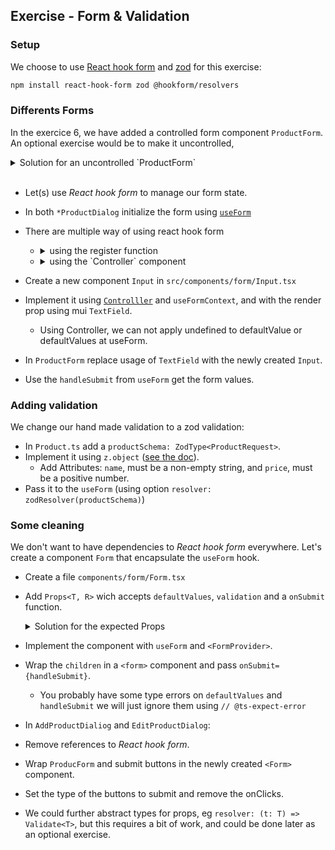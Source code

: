 ## Exercise - Form & Validation

### Setup

We choose to use [React hook form](https://react-hook-form.com/) and [zod](https://zod.dev/) for this exercise:

```bash
npm install react-hook-form zod @hookform/resolvers
```

### Differents Forms

In the exercice 6, we have added a controlled form component `ProductForm`.
An optional exercise would be to make it uncontrolled,

<details>
  <summary>
    Solution for an uncontrolled `ProductForm`
  </summary>

```tsx
// ProductForm.tsx
interface Props {
  defaultValues?: PartialProduct;
}

export const ProductForm: FC<Props> = ({ defaultValues }) => (
  <>
    <input placeholder="Name" defaultValue={defaultValues?.name} />
    <input type="number" defaultValue={defaultValues?.name} />
  </>
);

// ProductComponent.tsx
export const ProductComponent: FC<Props> = () => {
  const handleUpdate = (event) => {
    const name = event.target.elements.name.value;
    const price = event.target.elements.price.value;
    const validated = validateProduct({ name, price });
  };
  return (
    <>
      <form onSubmit={handleUpdate}>
        <button type="submit">✅</button>
        <ProductForm defaultValues={editing.product} />
      </form>
    </>
  );
};
```

</details>  
<br />

- Let(s) use _React hook form_ to manage our form state.
- In both `*ProductDialog` initialize the form using [`useForm`](https://react-hook-form.com/get-started)
- There are multiple way of using react hook form

  - <details>
    <summary>using the register function</summary>

    ```tsx
    const { register, handleSubmit } = useForm();
    return (
      <form onSubmit={handleSubmit(console.log)}>
        <input {...register("name")} />
        <input type="number" {...register("price")} />
        <input type="submit" />
      </form>
    );
    ```

    </details>

  - <details>
      <summary>using the `Controller` component</summary>

    ```tsx
    const { control, handleSubmit } = useForm()
    return (
      <form onSubmit={handleSubmit(console.log)}>
        <Controller
          name="name"
          control={control}
          render={({ field }) => <input {...field} />}
        />
        <Controller
          name="price"
          control={control}
          render={({ field }) => <input type="number" {...field} />}
        />
        <input type="submit" />
      </form>
    ```

    </details>

- Create a new component `Input` in `src/components/form/Input.tsx`
- Implement it using [`Controlller`](https://react-hook-form.com/docs/usecontroller/controller) and `useFormContext`, and with the render prop using mui `TextField`.
  - Using Controller, we can not apply undefined to defaultValue or defaultValues at useForm.
- In `ProductForm` replace usage of `TextField` with the newly created `Input`.
- Use the `handleSubmit` from `useForm` get the form values.

### Adding validation

We change our hand made validation to a zod validation:

- In `Product.ts` add a `productSchema: ZodType<ProductRequest>`.
- Implement it using `z.object` ([see the doc](https://zod.dev/)).
  - Add Attributes: `name`, must be a non-empty string, and `price`, must be a positive number.
- Pass it to the `useForm` (using option `resolver: zodResolver(productSchema)`)

### Some cleaning

We don't want to have dependencies to _React hook form_ everywhere. Let's create a component `Form` that encapsulate the `useForm` hook.

- Create a file `components/form/Form.tsx`
- Add `Props<T, R>` wich accepts `defaultValues`, `validation` and a `onSubmit` function.
  <details>
      <summary>Solution for the expected Props</summary>

  ```tsx
  // Transform T fields to be required and accept string value.
  export type DirtyObject<T extends object> = {
    [P in keyof T]-?: Dirty<T[P]>;
  };
  export type Dirty<T> = T extends object ? DirtyObject<T> : T | string;

  interface Props<T extends object, R> {
    onSubmit: (t: T) => R | Promise<R>;
    validation?: ZodType<T>;
    defaultValue: DirtyObject<T>;
  }
  ```

  </details>

- Implement the component with `useForm` and `<FormProvider>`.
- Wrap the `children` in a `<form>` component and pass `onSubmit={handleSubmit}`.
  - You probably have some type errors on `defaultValues` and `handleSubmit` we will just ignore them using `// @ts-expect-error`
- In `AddProductDialiog` and `EditProductDialog`:
- Remove references to _React hook form_.
- Wrap `ProducForm` and submit buttons in the newly created `<Form>` component.
- Set the type of the buttons to submit and remove the onClicks.
- We could further abstract types for props, eg `resolver: (t: T) => Validate<T>`, but this requires a bit of work, and could be done later as an optional exercise.
